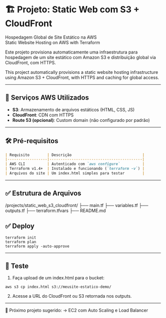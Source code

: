 # 🏗️ Projeto: Static Web com S3 + CloudFront  
Hospedagem Global de Site Estático na AWS  
Static Website Hosting on AWS with Terraform

Este projeto provisiona automaticamente uma infraestrutura para hospedagem de um site estático com Amazon S3 e distribuição global via CloudFront, com HTTPS.

This project automatically provisions a static website hosting infrastructure using Amazon S3 + CloudFront, with HTTPS and caching for global access.

---

## 🚀 Serviços AWS Utilizados

- **S3**: Armazenamento de arquivos estáticos (HTML, CSS, JS)
- **CloudFront**: CDN com HTTPS
- **Route 53 (opcional)**: Custom domain (não configurado por padrão)

---

## 🛠️ Pré-requisitos

```markdown
| Requisito        | Descrição                                |
|------------------|------------------------------------------|
| AWS CLI          | Autenticado com `aws configure`          |
| Terraform v1.4+  | Instalado e funcionando (`terraform -v`) |
| Arquivos do site | Um index.html simples para testar        |
```
---

## ✅ Estrutura de Arquivos

/projects/static_web_s3_cloudfront/
├── main.tf
├── variables.tf
├── outputs.tf
├── terraform.tfvars
├── README.md


## ✅ Deploy
```
terraform init
terraform plan
terraform apply -auto-approve
```
---

## 🧪 Teste

1. Faça upload de um index.html para o bucket:
```
aws s3 cp index.html s3://meusite-estatico-demo/
```
2. Acesse a URL do CloudFront ou S3 retornada nos outputs.
---

📘 Próximo projeto sugerido:
→ EC2 com Auto Scaling e Load Balancer
